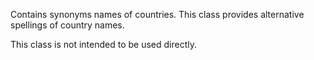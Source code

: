 Contains synonyms names of countries. This class provides alternative spellings of country names.

This class is not intended to be used directly.